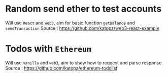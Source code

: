 # Random send ether to test accounts
Will use `React` and `web3`, aim for basic function `getBalance` and `sendTransaction`
Source : https://github.com/katopz/web3-react-example

# Todos with `Ethereum`
Will use `vanilla` and `web3`, aim to show how to request and parse response.
Source : https://github.com/katopz/ethereum-todolist